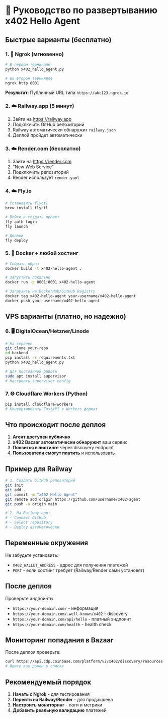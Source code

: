 # 🚀 Руководство по развертыванию x402 Hello Agent

## Быстрые варианты (бесплатно)

### 1. 🔧 Ngrok (мгновенно)
```bash
# В первом терминале
python x402_hello_agent.py

# Во втором терминале  
ngrok http 8001
```
**Результат**: Публичный URL типа `https://abc123.ngrok.io`

### 2. ☁️ Railway.app (5 минут)
1. Зайти на https://railway.app
2. Подключить GitHub репозиторий
3. Railway автоматически обнаружит `railway.json`
4. Деплой пройдет автоматически

### 3. ☁️ Render.com (бесплатно)
1. Зайти на https://render.com
2. "New Web Service"
3. Подключить репозиторий
4. Render использует `render.yaml`

### 4. ☁️ Fly.io
```bash
# Установить flyctl
brew install flyctl

# Войти и создать проект
fly auth login
fly launch

# Деплой
fly deploy
```

### 5. 🐳 Docker + любой хостинг
```bash
# Собрать образ
docker build -t x402-hello-agent .

# Запустить локально
docker run -p 8001:8001 x402-hello-agent

# Загрузить на DockerHub/GitHub Registry
docker tag x402-hello-agent your-username/x402-hello-agent
docker push your-username/x402-hello-agent
```

## VPS варианты (платно, но надежно)

### 6. 🖥️ DigitalOcean/Hetzner/Linode
```bash
# На сервере
git clone your-repo
cd backend
pip install -r requirements.txt
python x402_hello_agent.py

# Для постоянной работы
sudo apt install supervisor
# Настроить supervisor config
```

### 7. 🌐 Cloudflare Workers (Python)
```bash
pip install cloudflare-workers
# Конвертировать FastAPI в Workers формат
```

## Что происходит после деплоя

1. **Агент доступен публично** 
2. **x402 Bazaar автоматически обнаружит** ваш сервис
3. **Появится в листинге** через discovery endpoint
4. **Пользователи смогут платить** и использовать

## Пример для Railway

```bash
# 1. Создать GitHub репозиторий
git init
git add .
git commit -m "x402 Hello Agent"
git remote add origin https://github.com/username/x402-agent
git push -u origin main

# 2. На Railway.app:
# - Connect GitHub
# - Select repository  
# - Deploy автоматически
```

## Переменные окружения

Не забудьте установить:
- `X402_WALLET_ADDRESS` - адрес для получения платежей
- `PORT` - если хостинг требует (Railway/Render сами установят)

## После деплоя

Проверьте эндпоинты:
- `https://your-domain.com/` - информация
- `https://your-domain.com/.well-known/x402` - discovery
- `https://your-domain.com/api/hello` - платный эндпоинт
- `https://your-domain.com/health` - health check

## Мониторинг попадания в Bazaar

После деплоя проверьте:
```bash
curl https://api.cdp.coinbase.com/platform/v2/x402/discovery/resources
# Ищите ваш домен в списке
```

## Рекомендуемый порядок

1. **Начать с Ngrok** - для тестирования
2. **Перейти на Railway/Render** - для продакшена  
3. **Настроить мониторинг** - логи и метрики
4. **Добавить реальную валидацию** платежей
